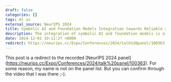```yaml
---
draft: false
categories: []
tags: ml ai
external_source: NeurIPS 2024
title: Symbolic AI and Foundation Models Integration towards Reliable and Trustworthy Industry-grade AI Systems
description: The integration of symbolic AI and foundation models is a promising direction for developing reliable and trustworthy domain-specific industry-grade AI systems. Symbolic AI offers strong reasoning capabilities, interpretability, and the ability to incorporate domain knowledge, whilst foundation models provide powerful learning and generalisation abilities. However, effectively combining these two paradigms presents significant challenges. This panel will bring together research, AI systems, and industry strategy perspectives into discussion and debate about the current state of symbolic AI. Topics covered include foundation model integration, key technical and practical hurdles, and suggested paths forward for deploying such hybrid systems in real-world industrial applications. The panelists will share their perspectives on the complementary strengths of symbolic AI and foundation models, and how they can be seamlessly integrated to create AI solutions that are more robust, transparent, and aligned with human values. They will also explore the business implications of this technological convergence, including the impact on product development, deployment, and customer trust. Through an interactive discussion, the panel aims to provide the audience with a comprehensive understanding of the opportunities and challenges in symbolic AI and foundation models integration, as well as practical insights that can guide the development of the next generation of reliable and trustworthy industrial AI systems.
date: 2024-12-01 19:11:27 +0000
redirect: https://neurips.cc/Expo/Conferences/2024/talk%20panel/100363
---
```


This post is a redirect to the recorded [NeurIPS 2024 panel] (https://neurips.cc/Expo/Conferences/2024/talk%20panel/100363). For some reason, my name is not on the panel list. But you can confirm through the video that I was there ;-).

